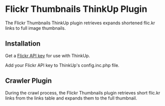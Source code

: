 Flickr Thumbnails ThinkUp Plugin
==================================

The Flickr Thumbnails ThinkUp plugin retrieves expands shortened flic.kr links to full image thumbnails.

Installation
------------

Get a [Flickr API key](http://www.flickr.com/services/api/misc.api_keys.html) for use with ThinkUp.

Add your Flickr API key to ThinkUp's config.inc.php file.

Crawler Plugin
--------------

During the crawl process, the Flickr Thumbnails plugin retrieves short flic.kr links from the links table and expands them to the full thumbnail.